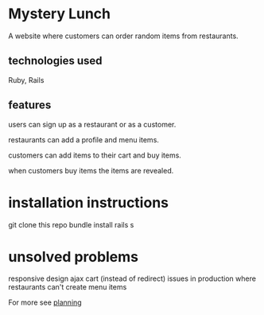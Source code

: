 # Mystery Lunch

A website where customers can order random items from restaurants.

## technologies used

Ruby, Rails

## features
users can sign up as a restaurant or as a customer.

restaurants can add a profile and menu items.

customers can add items to their cart and buy items.

when customers buy items the items are revealed.

# installation instructions
git clone this repo
bundle install
rails s

# unsolved problems
responsive design
ajax cart (instead of redirect)
issues in production where restaurants can't create menu items

For more see [planning](https://github.com/jessamarie/mystery-lunch/tree/master/planning)
